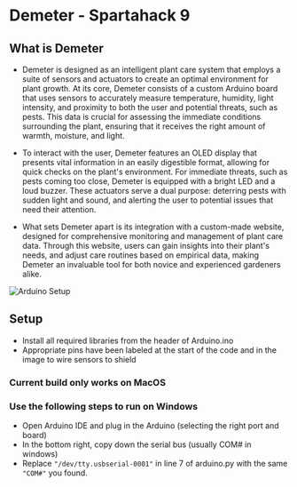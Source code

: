 # Demeter - Spartahack 9

## What is Demeter
- Demeter is designed as an intelligent plant care system that employs a suite of sensors and actuators to create an optimal environment for plant growth. At its core, Demeter consists of a custom Arduino board that uses sensors to accurately measure temperature, humidity, light intensity, and proximity to both the user and potential threats, such as pests. This data is crucial for assessing the immediate conditions surrounding the plant, ensuring that it receives the right amount of warmth, moisture, and light.

- To interact with the user, Demeter features an OLED display that presents vital information in an easily digestible format, allowing for quick checks on the plant's environment. For immediate threats, such as pests coming too close, Demeter is equipped with a bright LED and a loud buzzer. These actuators serve a dual purpose: deterring pests with sudden light and sound, and alerting the user to potential issues that need their attention.

- What sets Demeter apart is its integration with a custom-made website, designed for comprehensive monitoring and management of plant care data. Through this website, users can gain insights into their plant's needs, and adjust care routines based on empirical data, making Demeter an invaluable tool for both novice and experienced gardeners alike.

![Arduino Setup](https://media.discordapp.net/attachments/657999029141110805/1202720467253989417/IMG_3368.jpg)

## Setup

- Install all required libraries from the header of Arduino.ino
- Appropriate pins have been labeled at the start of the code and in the image to wire sensors to shield

### Current build only works on MacOS
### Use the following steps to run on Windows

- Open Arduino IDE and plug in the Arduino (selecting the right port and board)
- In the bottom right, copy down the serial bus (usually COM# in windows)
- Replace `"/dev/tty.usbserial-0001"` in line 7 of arduino.py with the same `"COM#"` you found.
